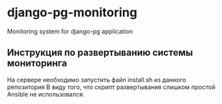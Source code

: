 # django-pg-monitoring
Monitoring system for django-pg application

Инструкция по развертыванию системы мониторинга
---

На сервере необходимо запустить файл install.sh из данного репозитория
В виду того, что скрипт развертывания слишком простой Ansible не использовался.
